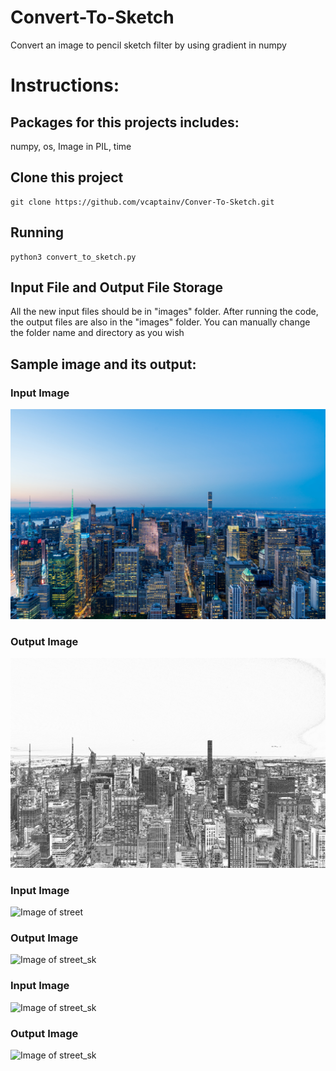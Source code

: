 # Convert-To-Sketch
Convert an image to pencil sketch filter by using gradient in numpy

# Instructions:
## Packages for this projects includes: 
numpy, os, Image in PIL, time

## Clone this project
``` python3
git clone https://github.com/vcaptainv/Conver-To-Sketch.git
```

## Running
``` python3
python3 convert_to_sketch.py
```
## Input File and Output File Storage
All the new input files should be in "images" folder.
After running the code, the output files are also in the "images" folder.
You can manually change the folder name and directory as you wish

## Sample image and its output:
### Input Image
![Image of NY](https://github.com/vcaptainv/Conver-To-Sketch/blob/master/images/tuan-nguyen-9lhg59wHMIA-unsplash.jpg)
### Output Image
![Image of NY_SK](https://github.com/vcaptainv/Conver-To-Sketch/blob/master/images/SK_tuan-nguyen-9lhg59wHMIA-unsplash.jpg)
### Input Image
![Image of street](https://github.com/vcaptainv/Conver-To-Sketch/blob/master/images/georgios-domouchtsidis-CIMx-ymiuiI-unsplash.jpg)
### Output Image
![Image of street_sk](https://github.com/vcaptainv/Conver-To-Sketch/blob/master/images/SK_georgios-domouchtsidis-CIMx-ymiuiI-unsplash.jpg)
### Input Image
![Image of street_sk](https://github.com/vcaptainv/Conver-To-Sketch/blob/master/images/quentin-lagache-bqk51Qh0oyc-unsplash.jpg)
### Output Image
![Image of street_sk](https://github.com/vcaptainv/Conver-To-Sketch/blob/master/images/SK_quentin-lagache-bqk51Qh0oyc-unsplash.jpg)
